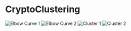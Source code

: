 # CryptoClustering

![Elbow Curve 1](path/to/Elbow%20Curve%201.png)
![Elbow Curve 2](path/to/Elbow%20Curve%202.png)
![Cluster 1](path/to/Cluster%201.png)
![Cluster 2](path/to/Cluster%202.png)
